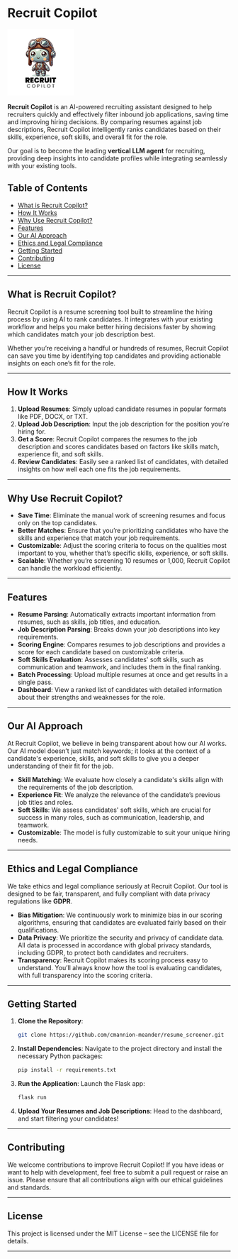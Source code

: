 # Recruit Copilot

<img src="/static/logo.png" alt="Recruit Copilot Logo" width="150" />

**Recruit Copilot** is an AI-powered recruiting assistant designed to help recruiters quickly and effectively filter inbound job applications, saving time and improving hiring decisions. By comparing resumes against job descriptions, Recruit Copilot intelligently ranks candidates based on their skills, experience, soft skills, and overall fit for the role.

Our goal is to become the leading **vertical LLM agent** for recruiting, providing deep insights into candidate profiles while integrating seamlessly with your existing tools.

## Table of Contents
- [What is Recruit Copilot?](#what-is-recruit-copilot)
- [How It Works](#how-it-works)
- [Why Use Recruit Copilot?](#why-use-recruit-copilot)
- [Features](#features)
- [Our AI Approach](#our-ai-approach)
- [Ethics and Legal Compliance](#ethics-and-legal-compliance)
- [Getting Started](#getting-started)
- [Contributing](#contributing)
- [License](#license)

---

## What is Recruit Copilot?

Recruit Copilot is a resume screening tool built to streamline the hiring process by using AI to rank candidates. It integrates with your existing workflow and helps you make better hiring decisions faster by showing which candidates match your job description best.

Whether you’re receiving a handful or hundreds of resumes, Recruit Copilot can save you time by identifying top candidates and providing actionable insights on each one’s fit for the role.

---

## How It Works

1. **Upload Resumes**: Simply upload candidate resumes in popular formats like PDF, DOCX, or TXT.
2. **Upload Job Description**: Input the job description for the position you’re hiring for.
3. **Get a Score**: Recruit Copilot compares the resumes to the job description and scores candidates based on factors like skills match, experience fit, and soft skills.
4. **Review Candidates**: Easily see a ranked list of candidates, with detailed insights on how well each one fits the job requirements.

---

## Why Use Recruit Copilot?

- **Save Time**: Eliminate the manual work of screening resumes and focus only on the top candidates.
- **Better Matches**: Ensure that you’re prioritizing candidates who have the skills and experience that match your job requirements.
- **Customizable**: Adjust the scoring criteria to focus on the qualities most important to you, whether that’s specific skills, experience, or soft skills.
- **Scalable**: Whether you’re screening 10 resumes or 1,000, Recruit Copilot can handle the workload efficiently.

---

## Features

- **Resume Parsing**: Automatically extracts important information from resumes, such as skills, job titles, and education.
- **Job Description Parsing**: Breaks down your job descriptions into key requirements.
- **Scoring Engine**: Compares resumes to job descriptions and provides a score for each candidate based on customizable criteria.
- **Soft Skills Evaluation**: Assesses candidates' soft skills, such as communication and teamwork, and includes them in the final ranking.
- **Batch Processing**: Upload multiple resumes at once and get results in a single pass.
- **Dashboard**: View a ranked list of candidates with detailed information about their strengths and weaknesses for the role.

---

## Our AI Approach

At Recruit Copilot, we believe in being transparent about how our AI works. Our AI model doesn’t just match keywords; it looks at the context of a candidate's experience, skills, and soft skills to give you a deeper understanding of their fit for the job.

- **Skill Matching**: We evaluate how closely a candidate's skills align with the requirements of the job description.
- **Experience Fit**: We analyze the relevance of the candidate’s previous job titles and roles.
- **Soft Skills**: We assess candidates' soft skills, which are crucial for success in many roles, such as communication, leadership, and teamwork.
- **Customizable**: The model is fully customizable to suit your unique hiring needs.

---

## Ethics and Legal Compliance

We take ethics and legal compliance seriously at Recruit Copilot. Our tool is designed to be fair, transparent, and fully compliant with data privacy regulations like **GDPR**.

- **Bias Mitigation**: We continuously work to minimize bias in our scoring algorithms, ensuring that candidates are evaluated fairly based on their qualifications.
- **Data Privacy**: We prioritize the security and privacy of candidate data. All data is processed in accordance with global privacy standards, including GDPR, to protect both candidates and recruiters.
- **Transparency**: Recruit Copilot makes its scoring process easy to understand. You’ll always know how the tool is evaluating candidates, with full transparency into the scoring criteria.

---

## Getting Started

1. **Clone the Repository**:
   ```bash
   git clone https://github.com/cmannion-meander/resume_screener.git
   ```
2. **Install Dependencies**:
   Navigate to the project directory and install the necessary Python packages:
   ```bash
   pip install -r requirements.txt
   ```
3. **Run the Application**:
   Launch the Flask app:
   ```bash
   flask run
   ```
4. **Upload Your Resumes and Job Descriptions**:
   Head to the dashboard, and start filtering your candidates!

---

## Contributing

We welcome contributions to improve Recruit Copilot! If you have ideas or want to help with development, feel free to submit a pull request or raise an issue. Please ensure that all contributions align with our ethical guidelines and standards.

---

## License

This project is licensed under the MIT License – see the LICENSE file for details.

---
